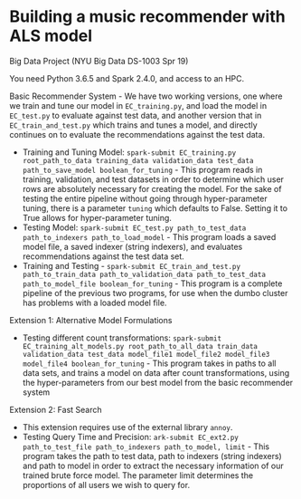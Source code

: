 # Building a music recommender with ALS model

Big Data Project (NYU Big Data DS-1003 Spr 19)

You need Python 3.6.5 and Spark 2.4.0, and access to an HPC. 

Basic Recommender System - We have two working versions, one where we train and tune our model in `EC_training.py`, and load the model in `EC_test.py` to evaluate against test data, and another version that in `EC_train_and_test.py` which trains and tunes a model, and directly continues on to evaluate the recommendations against the test data.
- Training and Tuning Model: `spark-submit EC_training.py root_path_to_data training_data validation_data test_data path_to_save_model boolean_for_tuning`
        - This program reads in training, validation, and test datasets in order to determine which user rows are absolutely necessary for creating the model. For the sake of testing the entire pipeline without going through hyper-parameter tuning, there is a parameter `tuning` which defaults to False. Setting it to True allows for hyper-parameter tuning.
- Testing Model: `spark-submit EC_test.py path_to_test_data  path_to_indexers path_to_load_model`
        - This program loads a saved model file, a saved indexer (string indexers), and evaluates recommendations against the test data set.
- Training and Testing - `spark-submit EC_train_and_test.py path_to_train_data path_to_validation_data path_to_test_data path_to_model_file boolean_for_tuning`
        - This program is a complete pipeline of the previous two programs, for use when the dumbo cluster has problems with a loaded model file.

Extension 1: Alternative Model Formulations
- Testing different count transformations: `spark-submit EC_training_alt_models.py root_path_to_all_data train_data validation_data test_data model_file1 model_file2 model_file3 model_file4 boolean_for_tuning`
        - This program takes in paths to all data sets, and trains a model on data after count transformations, using the hyper-parameters from our best model from the basic recommender system 

Extension 2: Fast Search
- This extension requires use of the external library `annoy`.
- Testing Query Time and Precision: `ark-submit EC_ext2.py path_to_test_file path_to_indexers path_to_model, limit`
        - This program takes the path to test data, path to indexers (string indexers) and path to model in order to extract the necessary information of our trained brute force model. The parameter limit determines the proportions of all users we wish to query for.
